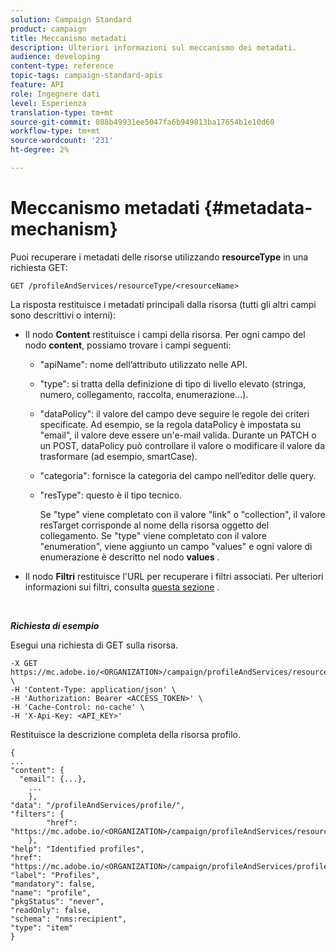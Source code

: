 ```yaml
---
solution: Campaign Standard
product: campaign
title: Meccanismo metadati
description: Ulteriori informazioni sul meccanismo dei metadati.
audience: developing
content-type: reference
topic-tags: campaign-standard-apis
feature: API
role: Ingegnere dati
level: Esperienza
translation-type: tm+mt
source-git-commit: 088b49931ee5047fa6b949813ba17654b1e10d60
workflow-type: tm+mt
source-wordcount: '231'
ht-degree: 2%

---
```



# Meccanismo metadati {#metadata-mechanism}

Puoi recuperare i metadati delle risorse utilizzando **resourceType** in una richiesta GET:

`GET /profileAndServices/resourceType/<resourceName>`

La risposta restituisce i metadati principali dalla risorsa (tutti gli altri campi sono descrittivi o interni):

* Il nodo **Content** restituisce i campi della risorsa. Per ogni campo del nodo **content**, possiamo trovare i campi seguenti:

   * &quot;apiName&quot;: nome dell’attributo utilizzato nelle API.
   * &quot;type&quot;: si tratta della definizione di tipo di livello elevato (stringa, numero, collegamento, raccolta, enumerazione...).
   * &quot;dataPolicy&quot;: il valore del campo deve seguire le regole dei criteri specificate. Ad esempio, se la regola dataPolicy è impostata su &quot;email&quot;, il valore deve essere un&#39;e-mail valida. Durante un PATCH o un POST, dataPolicy può controllare il valore o modificare il valore da trasformare (ad esempio, smartCase).
   * &quot;categoria&quot;: fornisce la categoria del campo nell’editor delle query.
   * &quot;resType&quot;: questo è il tipo tecnico.

      Se &quot;type&quot; viene completato con il valore &quot;link&quot; o &quot;collection&quot;, il valore resTarget corrisponde al nome della risorsa oggetto del collegamento.
Se &quot;type&quot; viene completato con il valore &quot;enumeration&quot;, viene aggiunto un campo &quot;values&quot; e ogni valore di enumerazione è descritto nel nodo **values** .

* Il nodo **Filtri** restituisce l&#39;URL per recuperare i filtri associati. Per ulteriori informazioni sui filtri, consulta [questa sezione](../../api/using/filtering.md) .

<!-- créer une section au même niveau sur les liens -->
<!-- dans l'exemple: birthdate, email +  mettre 2 liens : un de type 1-1 , 1-N
si on prend l'exemple de l'org unit, on aura un bon exemple lien -->
<!-- plus reparler du node Data -->

<br/>

***Richiesta di esempio***

Esegui una richiesta di GET sulla risorsa.

```
-X GET https://mc.adobe.io/<ORGANIZATION>/campaign/profileAndServices/resourceType/profile \
-H 'Content-Type: application/json' \
-H 'Authorization: Bearer <ACCESS_TOKEN>' \
-H 'Cache-Control: no-cache' \
-H 'X-Api-Key: <API_KEY>'
```

Restituisce la descrizione completa della risorsa profilo.

```
{
...
"content": {
  "email": {...},
    ...
    },
"data": "/profileAndServices/profile/",
"filters": {
        "href": "https://mc.adobe.io/<ORGANIZATION>/campaign/profileAndServices/resourceType/<PKEY>"
    },
"help": "Identified profiles",
"href": "https://mc.adobe.io/<ORGANIZATION>/campaign/profileAndServices/profile/metadata",
"label": "Profiles",
"mandatory": false,
"name": "profile",
"pkgStatus": "never",
"readOnly": false,
"schema": "nms:recipient",
"type": "item"
}
```
